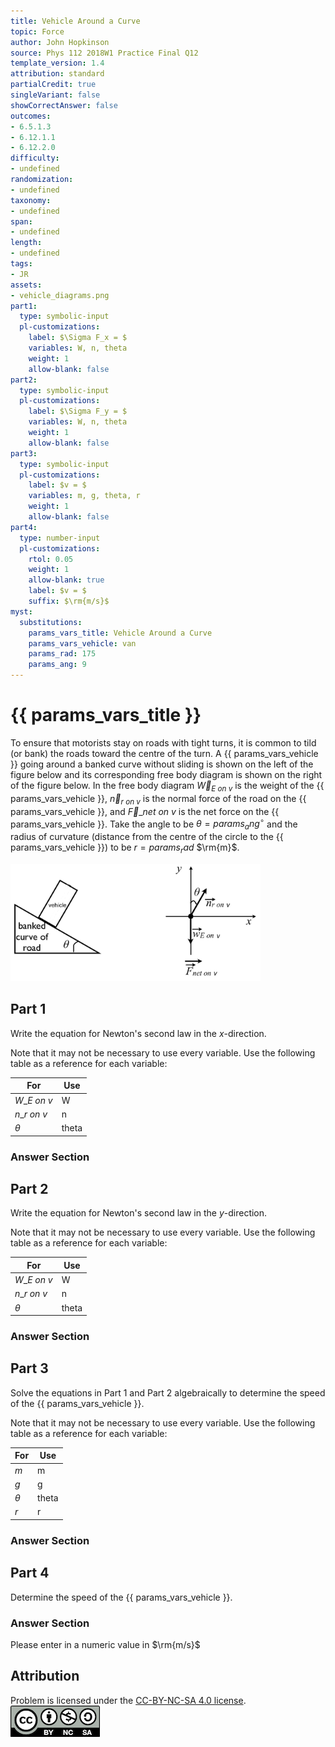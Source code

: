 ```yaml
---
title: Vehicle Around a Curve
topic: Force
author: John Hopkinson
source: Phys 112 2018W1 Practice Final Q12
template_version: 1.4
attribution: standard
partialCredit: true
singleVariant: false
showCorrectAnswer: false
outcomes:
- 6.5.1.3
- 6.12.1.1
- 6.12.2.0
difficulty:
- undefined
randomization:
- undefined
taxonomy:
- undefined
span:
- undefined
length:
- undefined
tags:
- JR
assets:
- vehicle_diagrams.png
part1:
  type: symbolic-input
  pl-customizations:
    label: $\Sigma F_x = $
    variables: W, n, theta
    weight: 1
    allow-blank: false
part2:
  type: symbolic-input
  pl-customizations:
    label: $\Sigma F_y = $
    variables: W, n, theta
    weight: 1
    allow-blank: false
part3:
  type: symbolic-input
  pl-customizations:
    label: $v = $
    variables: m, g, theta, r
    weight: 1
    allow-blank: false
part4:
  type: number-input
  pl-customizations:
    rtol: 0.05
    weight: 1
    allow-blank: true
    label: $v = $
    suffix: $\rm{m/s}$
myst:
  substitutions:
    params_vars_title: Vehicle Around a Curve
    params_vars_vehicle: van
    params_rad: 175
    params_ang: 9
---
```

# {{ params_vars_title }}
To ensure that motorists stay on roads with tight turns, it is common to tild (or bank) the roads toward the centre of the turn. A {{ params_vars_vehicle }} going around a banked curve without sliding is shown on the left of the figure below and its corresponding free body diagram is shown on the right of the figure below. In the free body diagram $\vec{W}_{\textit{E on v}}$ is the weight of the {{ params_vars_vehicle }}, $\vec{n}_{\textit{r on v}}$ is the normal force of the road on the {{ params_vars_vehicle }}, and $\vec{F}\_{\textit{net on v}}$ is the net force on the {{ params_vars_vehicle }}. Take the angle to be $\theta = {{ params_ang }}^\circ$ and the radius of curvature (distance from the centre of the circle to the {{ params_vars_vehicle }}) to be $r = {{ params_rad }}$ $\rm{m}$.

<img src="vehicle_diagrams.png" alt="On the left is an image showing a vehicle on a banked curved road. The image shows the back of the vehicle and a cross section of the banked road. The road is banked to the right and makes an angle of theta with the horizontal. On the right is an image of the free body diagram associated with the vehicle on the banked curved road. The normal force of the road on the vehicle makes an angle of theta with the positive y-axis and lies between the positive y-axis and the positive x-axis. The weight of the vehicle is along the negative y-axis. The net force on the vehicle is along the positive x-axis." width=400>

## Part 1

Write the equation for Newton's second law in the $x$-direction.

Note that it may not be necessary to use every variable. Use the following table as a reference for each variable:

| For                   | Use   |
|-----------------------|-------|
| $W\_{\textit{E on v}}$ | W     |
| $n\_{\textit{r on v}}$ | n     |
| $\theta$              | theta |

### Answer Section

## Part 2

Write the equation for Newton's second law in the $y$-direction.

Note that it may not be necessary to use every variable. Use the following table as a reference for each variable:

| For                   | Use   |
|-----------------------|-------|
| $W\_{\textit{E on v}}$ | W     |
| $n\_{\textit{r on v}}$ | n     |
| $\theta$              | theta |

### Answer Section

## Part 3

Solve the equations in Part 1 and Part 2 algebraically to determine the speed of the {{ params_vars_vehicle }}.

Note that it may not be necessary to use every variable. Use the following table as a reference for each variable:

| For      | Use   |
|----------|-------|
| $m$      | m     |
| $g$      | g     |
| $\theta$ | theta |
| $r$      | r     |

### Answer Section

## Part 4

Determine the speed of the {{ params_vars_vehicle }}.

### Answer Section

Please enter in a numeric value in $\rm{m/s}$

## Attribution

Problem is licensed under the [CC-BY-NC-SA 4.0 license](https://creativecommons.org/licenses/by-nc-sa/4.0/).<br> ![The Creative Commons 4.0 license requiring attribution-BY, non-commercial-NC, and share-alike-SA license.](https://raw.githubusercontent.com/firasm/bits/master/by-nc-sa.png)